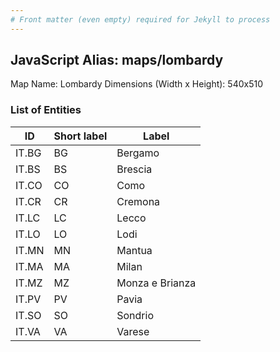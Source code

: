 ```yaml
---
# Front matter (even empty) required for Jekyll to process
---
```


## JavaScript Alias: maps/lombardy

Map Name: Lombardy
Dimensions (Width x Height): 540x510





### List of Entities

ID | Short label | Label
---|---|---|
IT.BG|BG|Bergamo
IT.BS|BS|Brescia
IT.CO|CO|Como
IT.CR|CR|Cremona
IT.LC|LC|Lecco
IT.LO|LO|Lodi
IT.MN|MN|Mantua
IT.MA|MA|Milan
IT.MZ|MZ|Monza e Brianza
IT.PV|PV|Pavia
IT.SO|SO|Sondrio
IT.VA|VA|Varese

